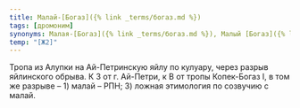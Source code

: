 ```yaml
---
title: Малай-[Богаз]({% link _terms/богаз.md %})
tags: [дромоним]
synonyms: Малая-[Богаз]({% link _terms/богаз.md %}), Малый [Богаз]({% link _terms/богаз.md %}), Алупка-[Богаз]({% link _terms/богаз.md %})
temp: "[Ж2]"
---
```


Тропа из Алупки на Ай-Петринскую яйлу по кулуару, через разрыв яйлинского
обрыва. К З от г. Ай-Петри, к В от тропы Копек-Богаз I, в том же разрыве – 1)
малай – РПН; 3) ложная этимология по созвучию с малай.
